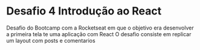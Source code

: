 # Desafio 4 Introdução ao React

Desafio do Bootcamp com a Rocketseat em que o objetivo era desenvolver a primeira tela te uma aplicação com React
O desafio consiste em replicar um layout com posts e comentarios



